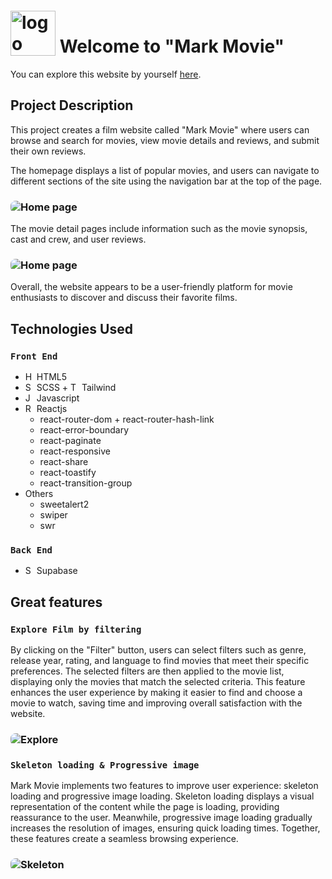 # <img src="https://drive.google.com/uc?export=view&id=14sVpaNoMAUu8Ph5ejij7l_ZIQ1H-oXzI" alt="logo" style="transform:translateY(5px);display:inline-block;width:72px;"></img> Welcome to "Mark Movie"

You can explore this website by yourself [here](https://mark-movie.vercel.app/home/movies).

## Project Description

This project creates a film website called "Mark Movie" where users can browse and search for movies, view movie details and reviews, and submit their own reviews.

The homepage displays a list of popular movies, and users can navigate to different sections of the site using the navigation bar at the top of the page.

### <img src="https://drive.google.com/uc?export=view&id=1VayBC9m-N5SvyiHA1yyrUaxwdtFtuKqq" alt="Home page" style="display:block;border-radius:8px;"></img>

The movie detail pages include information such as the movie synopsis, cast and crew, and user reviews.

### <img src="https://drive.google.com/uc?export=view&id=18iG7kkNspSQowmeteag3EI_-2bpVves5" alt="Home page" style="display:block;border-radius:8px;"></img>

Overall, the website appears to be a user-friendly platform for movie enthusiasts to discover and discuss their favorite films.

## Technologies Used

### `Front End`

- <img src="https://drive.google.com/uc?export=view&id=1M-Wm7qhXE8zOR_gQFEr-jABxP44r00k4" alt="HTML5" style="width:14px;"/> HTML5
- <img src="https://drive.google.com/uc?export=view&id=1kXnrwwUzryGfYTmww5Qr2UBBj5vvSrzd" alt="SCSS" style="width:14px;"/> SCSS + <img src="https://drive.google.com/uc?export=view&id=1vmLv_6f9t85UbAM1JzBwpMlvVYPObC8b" alt="Tailwind" style="width:14px;"/> Tailwind
- <img src="https://drive.google.com/uc?export=view&id=1XraSgHfNGpaHGDHTFnvUZz07TsbkL471" alt="JS" style="width:14px;"/> Javascript
- <img src="https://drive.google.com/uc?export=view&id=1u7yNCZalHaA-sjeZ8NAMwkHGRPI7S22o" alt="React" style="width:14px;"/> Reactjs
  - react-router-dom + react-router-hash-link
  - react-error-boundary
  - react-paginate
  - react-responsive
  - react-share
  - react-toastify
  - react-transition-group
- Others
  - sweetalert2
  - swiper
  - swr

### `Back End`

- <img src="https://drive.google.com/uc?export=view&id=14kNmDXAhv-BmbmFkLtHJ-RsSATSJh_LW" alt="Supabase" style="width:14px;"/> Supabase

## Great features

### `Explore Film by filtering`

By clicking on the "Filter" button, users can select filters such as genre, release year, rating, and language to find movies that meet their specific preferences. The selected filters are then applied to the movie list, displaying only the movies that match the selected criteria. This feature enhances the user experience by making it easier to find and choose a movie to watch, saving time and improving overall satisfaction with the website.

### <img src="https://drive.google.com/uc?export=view&id=1QeXaC0LGRbnxjLpRlXhSGKcmtjy6BkWx" alt="Explore" style="display:block;border-radius:8px;"></img>

### `Skeleton loading & Progressive image`

Mark Movie implements two features to improve user experience: skeleton loading and progressive image loading. Skeleton loading displays a visual representation of the content while the page is loading, providing reassurance to the user. Meanwhile, progressive image loading gradually increases the resolution of images, ensuring quick loading times. Together, these features create a seamless browsing experience.

### <img src="https://drive.google.com/uc?export=view&id=1oV6RbHJK4kuQm2M1oR4_fcLKwTWh7Q1x" alt="Skeleton" style="display:block;border-radius:8px;"></img>
